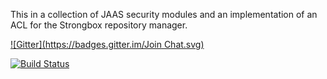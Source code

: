 This in a collection of JAAS security modules and an implementation of an ACL for the Strongbox repository manager.

[![Gitter](https://badges.gitter.im/Join Chat.svg)](https://gitter.im/strongbox/strongbox?utm_source=badge&utm_medium=badge&utm_campaign=pr-badge&utm_content=badge)

[![Build Status](http://dev.carlspring.org/status/jenkins/strongbox-security)](https://dev.carlspring.org/jenkins/view/strongbox/job/strongbox-security/)
